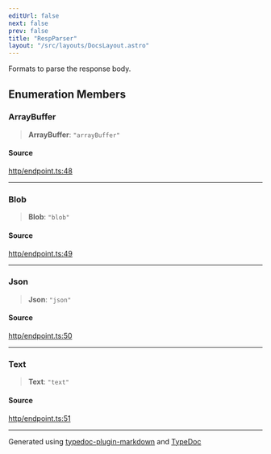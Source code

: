 ```yaml
---
editUrl: false
next: false
prev: false
title: "RespParser"
layout: "/src/layouts/DocsLayout.astro"
---
```


Formats to parse the response body.

## Enumeration Members

### ArrayBuffer

> **ArrayBuffer**: `"arrayBuffer"`

#### Source

[http/endpoint.ts:48](https://github.com/edwinlzs/chainflow/blob/022a530/src/http/endpoint.ts#L48)

***

### Blob

> **Blob**: `"blob"`

#### Source

[http/endpoint.ts:49](https://github.com/edwinlzs/chainflow/blob/022a530/src/http/endpoint.ts#L49)

***

### Json

> **Json**: `"json"`

#### Source

[http/endpoint.ts:50](https://github.com/edwinlzs/chainflow/blob/022a530/src/http/endpoint.ts#L50)

***

### Text

> **Text**: `"text"`

#### Source

[http/endpoint.ts:51](https://github.com/edwinlzs/chainflow/blob/022a530/src/http/endpoint.ts#L51)

***

Generated using [typedoc-plugin-markdown](https://www.npmjs.com/package/typedoc-plugin-markdown) and [TypeDoc](https://typedoc.org/)
